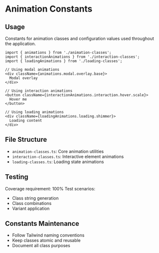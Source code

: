 
# Animation Constants

## Usage
Constants for animation classes and configuration values used throughout the application.

```tsx
import { animations } from './animation-classes';
import { interactionAnimations } from './interaction-classes';
import { loadingAnimations } from './loading-classes';

// Using modal animations
<div className={animations.modal.overlay.base}>
  Modal overlay
</div>

// Using interaction animations
<button className={interactionAnimations.interaction.hover.scale}>
  Hover me
</button>

// Using loading animations
<div className={loadingAnimations.loading.shimmer}>
  Loading content
</div>
```

## File Structure
- `animation-classes.ts`: Core animation utilities
- `interaction-classes.ts`: Interactive element animations
- `loading-classes.ts`: Loading state animations

## Testing
Coverage requirement: 100%
Test scenarios:
- Class string generation
- Class combinations
- Variant application

## Constants Maintenance
- Follow Tailwind naming conventions
- Keep classes atomic and reusable
- Document all class purposes
